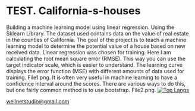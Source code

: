 # TEST. California-s-houses
Building a machine learning model using linear regression. Using the Sklearn Library.
The dataset used contains data on the value of real estate in the counties of California.
The goal of the project is to teach a machine learning model to determine the potential value of a house based on new received data.
Linear regression was chosen for training.
Here I am calculating the root mean square error (RMSE). This way you can use the target indicator scale, which is easier to understand.
The learning curve displays the error function (MSE) with different amounts of data used for training. File1.png.
It is often very useful in machine learning to have a confidence interval around the scores. 
There are various ways to do this, but one fairly common method is to use bootstrap. File2.png.
[![Top Langs](https://github-readme-stats.vercel.app/api/top-langs/?username=your-github-username)](https://github.com/anuraghazra/github-readme-stats)

wellnetstudio@gmail.com
